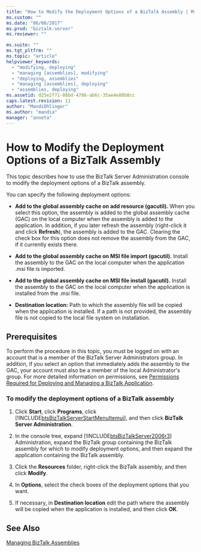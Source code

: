 ```yaml
---
title: "How to Modify the Deployment Options of a BizTalk Assembly | Microsoft Docs"
ms.custom: ""
ms.date: "06/08/2017"
ms.prod: "biztalk-server"
ms.reviewer: ""

ms.suite: ""
ms.tgt_pltfrm: ""
ms.topic: "article"
helpviewer_keywords: 
  - "modifying, deploying"
  - "managing [assemblies], modifying"
  - "deploying, assemblies"
  - "managing [assemblies], deploying"
  - "assemblies, deploying"
ms.assetid: d25e2f71-08bd-4786-ab6c-35ae4e88b8cc
caps.latest.revision: 11
author: "MandiOhlinger"
ms.author: "mandia"
manager: "anneta"
---
```

# How to Modify the Deployment Options of a BizTalk Assembly
This topic describes how to use the BizTalk Server Administration console to modify the deployment options of a BizTalk assembly.  
  
 You can specify the following deployment options:  
  
-   **Add to the global assembly cache on add resource (gacutil).** When you select this option, the assembly is added to the global assembly cache (GAC) on the local computer when the assembly is added to the application. In addition, if you later refresh the assembly (right-click it and click **Refresh**), the assembly is added to the GAC. Clearing the check box for this option does not remove the assembly from the GAC, if it currently exists there.  
  
-   **Add to the global assembly cache on MSI file import (gacutil).** Install the assembly to the GAC on the local computer when the application .msi file is imported.  
  
-   **Add to the global assembly cache on MSI file install (gacutil).** Install the assembly to the GAC on the local computer when the application is installed from the .msi file.  
  
-   **Destination location:** Path to which the assembly file will be copied when the application is installed. If a path is not provided, the assembly file is not copied to the local file system on installation.  
  
## Prerequisites  
 To perform the procedure in this topic, you must be logged on with an account that is a member of the BizTalk Server Administrators group. In addition, if you select an option that immediately adds the assembly to the GAC, your account must also be a member of the local Administrator's group. For more detailed information on permissions, see [Permissions Required for Deploying and Managing a BizTalk Application](../core/permissions-required-for-deploying-and-managing-a-biztalk-application.md).  
  
### To modify the deployment options of a BizTalk assembly  
  
1.  Click **Start**, click **Programs**, click [!INCLUDE[btsBizTalkServerStartMenuItemui](../includes/btsbiztalkserverstartmenuitemui-md.md)], and then click **BizTalk Server Administration**.  
  
2.  In the console tree, expand [!INCLUDE[btsBizTalkServer2006r3](../includes/btsbiztalkserver2006r3-md.md)] Administration, expand the BizTalk group containing the BizTalk assembly for which to modify deployment options, and then expand the application containing the BizTalk assembly.  
  
3.  Click the **Resources** folder, right-click the BizTalk assembly, and then click **Modify**.  
  
4.  In **Options**, select the check boxes of the deployment options that you want.  
  
5.  If necessary, in **Destination location** edit the path where the assembly will be copied when the application is installed, and then click **OK**.  
  
## See Also  
 [Managing BizTalk Assemblies](../core/managing-biztalk-assemblies.md)